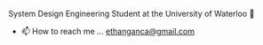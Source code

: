 System Design Engineering Student at the University of Waterloo 🪿
- 📫 How to reach me ... ethanganca@gmail.com

<!---
kobotabby/kobotabby is a ✨ special ✨ repository because its `README.md` (this file) appears on your GitHub profile.
You can click the Preview link to take a look at your changes.
--->
